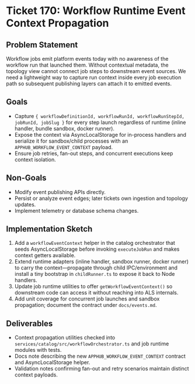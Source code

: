# Ticket 170: Workflow Runtime Event Context Propagation

## Problem Statement
Workflow jobs emit platform events today with no awareness of the workflow run that launched them. Without contextual metadata, the topology view cannot connect job steps to downstream event sources. We need a lightweight way to capture run context inside every job execution path so subsequent publishing layers can attach it to emitted events.

## Goals
- Capture `{ workflowDefinitionId, workflowRunId, workflowRunStepId, jobRunId, jobSlug }` for every step launch regardless of runtime (inline handler, bundle sandbox, docker runner).
- Expose the context via AsyncLocalStorage for in-process handlers and serialize it for sandbox/child processes with an `APPHUB_WORKFLOW_EVENT_CONTEXT` payload.
- Ensure job retries, fan-out steps, and concurrent executions keep context isolation.

## Non-Goals
- Modify event publishing APIs directly.
- Persist or analyze event edges; later tickets own ingestion and topology updates.
- Implement telemetry or database schema changes.

## Implementation Sketch
1. Add a `workflowEventContext` helper in the catalog orchestrator that seeds AsyncLocalStorage before invoking `executeJobRun` and makes context getters available.
2. Extend runtime adapters (inline handler, sandbox runner, docker runner) to carry the context—propagate through child IPC/environment and install a tiny bootstrap in `childRunner.ts` to expose it back to Node handlers.
3. Update job runtime utilities to offer `getWorkflowEventContext()` so downstream code can access it without reaching into ALS internals.
4. Add unit coverage for concurrent job launches and sandbox propagation; document the contract under `docs/events.md`.

## Deliverables
- Context propagation utilities checked into `services/catalog/src/workflowOrchestrator.ts` and job runtime modules with tests.
- Docs note describing the new `APPHUB_WORKFLOW_EVENT_CONTEXT` contract and AsyncLocalStorage helper.
- Validation notes confirming fan-out and retry scenarios maintain distinct context payloads.
